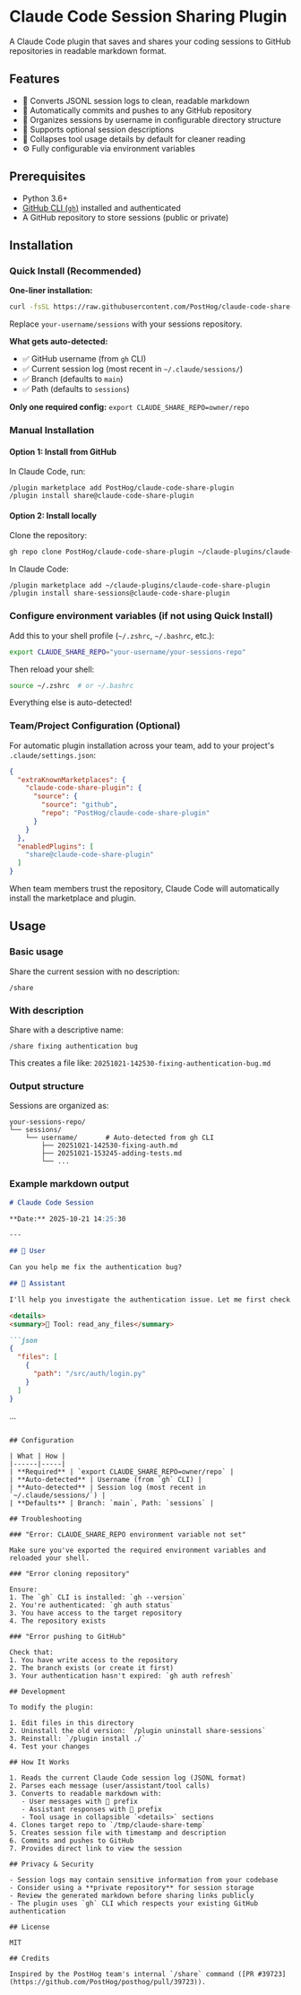 # Claude Code Session Sharing Plugin

A Claude Code plugin that saves and shares your coding sessions to GitHub repositories in readable markdown format.

## Features

- 📝 Converts JSONL session logs to clean, readable markdown
- 🔄 Automatically commits and pushes to any GitHub repository
- 👤 Organizes sessions by username in configurable directory structure
- 🎯 Supports optional session descriptions
- 🔧 Collapses tool usage details by default for cleaner reading
- ⚙️ Fully configurable via environment variables

## Prerequisites

- Python 3.6+
- [GitHub CLI (`gh`)](https://cli.github.com/) installed and authenticated
- A GitHub repository to store sessions (public or private)

## Installation

### Quick Install (Recommended)

**One-liner installation:**

```bash
curl -fsSL https://raw.githubusercontent.com/PostHog/claude-code-share-plugin/main/install.sh | bash -s -- --claude-share-repo your-username/sessions
```

Replace `your-username/sessions` with your sessions repository.

**What gets auto-detected:**
- ✅ GitHub username (from `gh` CLI)
- ✅ Current session log (most recent in `~/.claude/sessions/`)
- ✅ Branch (defaults to `main`)
- ✅ Path (defaults to `sessions`)

**Only one required config:** `export CLAUDE_SHARE_REPO=owner/repo`

### Manual Installation

#### Option 1: Install from GitHub

In Claude Code, run:

```
/plugin marketplace add PostHog/claude-code-share-plugin
/plugin install share@claude-code-share-plugin
```

#### Option 2: Install locally

Clone the repository:

```bash
gh repo clone PostHog/claude-code-share-plugin ~/claude-plugins/claude-code-share-plugin
```

In Claude Code:

```
/plugin marketplace add ~/claude-plugins/claude-code-share-plugin
/plugin install share-sessions@claude-code-share-plugin
```

### Configure environment variables (if not using Quick Install)

Add this to your shell profile (`~/.zshrc`, `~/.bashrc`, etc.):

```bash
export CLAUDE_SHARE_REPO="your-username/your-sessions-repo"
```

Then reload your shell:

```bash
source ~/.zshrc  # or ~/.bashrc
```

Everything else is auto-detected!

### Team/Project Configuration (Optional)

For automatic plugin installation across your team, add to your project's `.claude/settings.json`:

```json
{
  "extraKnownMarketplaces": {
    "claude-code-share-plugin": {
      "source": {
        "source": "github",
        "repo": "PostHog/claude-code-share-plugin"
      }
    }
  },
  "enabledPlugins": [
    "share@claude-code-share-plugin"
  ]
}
```

When team members trust the repository, Claude Code will automatically install the marketplace and plugin.

## Usage

### Basic usage

Share the current session with no description:

```
/share
```

### With description

Share with a descriptive name:

```
/share fixing authentication bug
```

This creates a file like: `20251021-142530-fixing-authentication-bug.md`

### Output structure

Sessions are organized as:

```
your-sessions-repo/
└── sessions/
    └── username/       # Auto-detected from gh CLI
        ├── 20251021-142530-fixing-auth.md
        ├── 20251021-153245-adding-tests.md
        └── ...
```

### Example markdown output

```markdown
# Claude Code Session

**Date:** 2025-10-21 14:25:30

---

## 👤 User

Can you help me fix the authentication bug?

## 🤖 Assistant

I'll help you investigate the authentication issue. Let me first check the relevant files.

<details>
<summary>🔧 Tool: read_any_files</summary>

```json
{
  "files": [
    {
      "path": "/src/auth/login.py"
    }
  ]
}
```
</details>

...
```

## Configuration

| What | How |
|------|-----|
| **Required** | `export CLAUDE_SHARE_REPO=owner/repo` |
| **Auto-detected** | Username (from `gh` CLI) |
| **Auto-detected** | Session log (most recent in `~/.claude/sessions/`) |
| **Defaults** | Branch: `main`, Path: `sessions` |

## Troubleshooting

### "Error: CLAUDE_SHARE_REPO environment variable not set"

Make sure you've exported the required environment variables and reloaded your shell.

### "Error cloning repository"

Ensure:
1. The `gh` CLI is installed: `gh --version`
2. You're authenticated: `gh auth status`
3. You have access to the target repository
4. The repository exists

### "Error pushing to GitHub"

Check that:
1. You have write access to the repository
2. The branch exists (or create it first)
3. Your authentication hasn't expired: `gh auth refresh`

## Development

To modify the plugin:

1. Edit files in this directory
2. Uninstall the old version: `/plugin uninstall share-sessions`
3. Reinstall: `/plugin install ./`
4. Test your changes

## How It Works

1. Reads the current Claude Code session log (JSONL format)
2. Parses each message (user/assistant/tool calls)
3. Converts to readable markdown with:
   - User messages with 👤 prefix
   - Assistant responses with 🤖 prefix
   - Tool usage in collapsible `<details>` sections
4. Clones target repo to `/tmp/claude-share-temp`
5. Creates session file with timestamp and description
6. Commits and pushes to GitHub
7. Provides direct link to view the session

## Privacy & Security

- Session logs may contain sensitive information from your codebase
- Consider using a **private repository** for session storage
- Review the generated markdown before sharing links publicly
- The plugin uses `gh` CLI which respects your existing GitHub authentication

## License

MIT

## Credits

Inspired by the PostHog team's internal `/share` command ([PR #39723](https://github.com/PostHog/posthog/pull/39723)).
